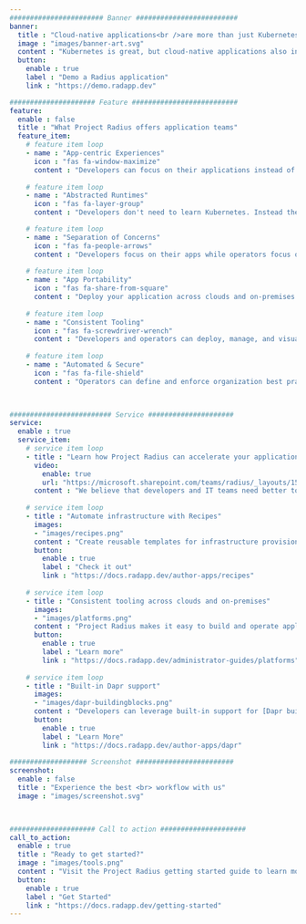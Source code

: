 ```yaml
---
####################### Banner #########################
banner:
  title : "Cloud-native applications<br />are more than just Kubernetes"
  image : "images/banner-art.svg"
  content : "Kubernetes is great, but cloud-native applications also include API front ends, key-value stores, observability systems, and more. You deserve tooling and experiences that describe your entire app."
  button:
    enable : true
    label : "Demo a Radius application"
    link : "https://demo.radapp.dev"

##################### Feature ##########################
feature:
  enable : false
  title : "What Project Radius offers application teams"
  feature_item:
    # feature item loop
    - name : "App-centric Experiences"
      icon : "fas fa-window-maximize"
      content : "Developers can focus on their applications instead of underlying platform infrastructure"
      
    # feature item loop
    - name : "Abstracted Runtimes"
      icon : "fas fa-layer-group"
      content : "Developers don't need to learn Kubernetes. Instead they describe their app's requirements"

    # feature item loop
    - name : "Separation of Concerns"
      icon : "fas fa-people-arrows"
      content : "Developers focus on their apps while operators focus on environments and infrastructure"
      
    # feature item loop
    - name : "App Portability"
      icon : "fas fa-share-from-square"
      content : "Deploy your application across clouds and on-premises with zero app rewrites"
      
    # feature item loop
    - name : "Consistent Tooling"
      icon : "fas fa-screwdriver-wrench"
      content : "Developers and operators can deploy, manage, and visualize applications with common tools"
      
    # feature item loop
    - name : "Automated & Secure"
      icon : "fas fa-file-shield"
      content : "Operators can define and enforce organization best practices across applications"
      


######################### Service #####################
service:
  enable : true
  service_item:
    # service item loop
    - title : "Learn how Project Radius can accelerate your application teams"
      video:
        enable: true
        url: "https://microsoft.sharepoint.com/teams/radius/_layouts/15/embed.aspx?uniqueID=13a468f0-85a9-44a6-8113-17e4bae571b5"
      content : "We believe that developers and IT teams need better tools to work with each other. We want to help IT teams ensure all of their applications meet operational requirements for excellence and security. We also want developers to know that their applications are meeting those requirements without those developers having to be experts in those requirements."
        
    # service item loop
    - title : "Automate infrastructure with Recipes"
      images:
      - "images/recipes.png"
      content : "Create reusable templates for infrastructure provisioning that empower developers to quickly build applications that comply with  operational and security guidelines. No more manual ticketing systems or wikis telling developers how to deploy infrastructure."
      button:
        enable : true
        label : "Check it out"
        link : "https://docs.radapp.dev/author-apps/recipes"
        
    # service item loop
    - title : "Consistent tooling across clouds and on-premises"
      images:
      - "images/platforms.png"
      content : "Project Radius makes it easy to build and operate applications on Azure, AWS, and on-premises using the same development and operations tool chain for developers and IT teams. This tooling consistency makes it easy to future proof investments and retain a common development, deployment, and operations framework."
      button:
        enable : true
        label : "Learn more"
        link : "https://docs.radapp.dev/administrator-guides/platforms"
        
    # service item loop
    - title : "Built-in Dapr support"
      images:
      - "images/dapr-buildingblocks.png"
      content : "Developers can leverage built-in support for [Dapr building blocks](https://dapr.io) to model and deploy state stores, pub/sub brokers, and more. Simply add a building block and Radius takes care of the rest, including generating all of your Dapr component and advanced scoping and security configuration"
      button:
        enable : true
        label : "Learn More"
        link : "https://docs.radapp.dev/author-apps/dapr"
        
################### Screenshot ########################
screenshot:
  enable : false
  title : "Experience the best <br> workflow with us"
  image : "images/screenshot.svg"

  

##################### Call to action #####################
call_to_action:
  enable : true
  title : "Ready to get started?"
  image : "images/tools.png"
  content : "Visit the Project Radius getting started guide to learn more and begin rad-ifying your first application today"
  button:
    enable : true
    label : "Get Started"
    link : "https://docs.radapp.dev/getting-started"
---
```

